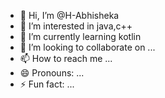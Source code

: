 - 👋 Hi, I’m @H-Abhisheka
- 👀 I’m interested in java,c++
- 🌱 I’m currently learning kotlin
- 💞️ I’m looking to collaborate on ...
- 📫 How to reach me ...
- 😄 Pronouns: ...
- ⚡ Fun fact: ...

<!---
H-Abhisheka/H-Abhisheka is a ✨ special ✨ repository because its `README.md` (this file) appears on your GitHub profile.
You can click the Preview link to take a look at your changes.
--->
